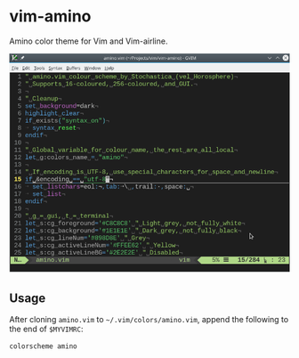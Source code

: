 # vim-amino

Amino color theme for Vim and Vim-airline.

![Screenshot](doc/screenshot1.png)

## Usage

After cloning `amino.vim` to `~/.vim/colors/amino.vim`, append the following to
the end of `$MYVIMRC`:
```vim
colorscheme amino
```
